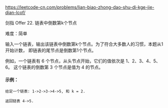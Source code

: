 https://leetcode-cn.com/problems/lian-biao-zhong-dao-shu-di-kge-jie-dian-lcof/

剑指 Offer 22. 链表中倒数第k个节点

难度：简单


输入一个链表，输出该链表中倒数第k个节点。为了符合大多数人的习惯，本题从1开始计数，
即链表的尾节点是倒数第1个节点。

例如，一个链表有 6 个节点，从头节点开始，它们的值依次是 1、2、3、4、5、6。
这个链表的倒数第 3 个节点是值为 4 的节点。


#### 示例：
```
给定一个链表: 1->2->3->4->5, 和 k = 2.

返回链表 4->5.
```